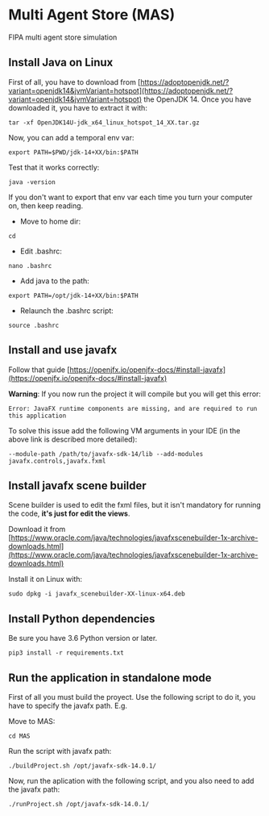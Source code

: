 # Multi Agent Store (MAS)
FIPA multi agent store simulation


## Install Java on Linux

First of all, you have to download from [https://adoptopenjdk.net/?variant=openjdk14&jvmVariant=hotspot](https://adoptopenjdk.net/?variant=openjdk14&jvmVariant=hotspot) the OpenJDK 14.
Once you have downloaded it, you have to extract it with:

`tar -xf OpenJDK14U-jdk_x64_linux_hotspot_14_XX.tar.gz`

Now, you can add a temporal env var:

`export PATH=$PWD/jdk-14+XX/bin:$PATH`

Test that it works correctly:

`java -version`

If you don't want to export that env var each time you turn your computer on, then keep reading.

* Move to home dir:

`cd`

* Edit .bashrc:

`nano .bashrc`

* Add java to the path:

`export PATH=/opt/jdk-14+XX/bin:$PATH`

* Relaunch the .bashrc script:

`source .bashrc`


## Install and use javafx

Follow that guide [https://openjfx.io/openjfx-docs/#install-javafx](https://openjfx.io/openjfx-docs/#install-javafx)

**Warning**: If you now run the project it will compile but you will get this error:

`Error: JavaFX runtime components are missing, and are required to run this application`

To solve this issue add the following VM arguments in your IDE (in the above link is described more detailed):

`--module-path /path/to/javafx-sdk-14/lib --add-modules javafx.controls,javafx.fxml`

## Install javafx scene builder

Scene builder is used to edit the fxml files, but it isn't mandatory for running the code, **it's just for edit the views**.

Download it from [https://www.oracle.com/java/technologies/javafxscenebuilder-1x-archive-downloads.html](https://www.oracle.com/java/technologies/javafxscenebuilder-1x-archive-downloads.html)

Install it on Linux with:

`sudo dpkg -i javafx_scenebuilder-XX-linux-x64.deb`

## Install Python dependencies

Be sure you have 3.6 Python version or later.

`pip3 install -r requirements.txt`


## Run the application in standalone mode

First of all you must build the proyect. Use the following script to do it, you have to specify the javafx path. E.g.

Move to MAS:

`cd MAS`

Run the script with javafx path:

`./buildProject.sh /opt/javafx-sdk-14.0.1/`

Now, run the aplication with the following script, and you also need to add the javafx path:

`./runProject.sh /opt/javafx-sdk-14.0.1/`